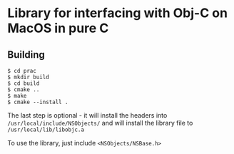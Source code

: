 # Library for interfacing with Obj-C on MacOS in pure C

## Building
```
$ cd prac
$ mkdir build
$ cd build
$ cmake ..
$ make
$ cmake --install .
```
The last step is optional - it will install the headers into `/usr/local/include/NSObjects/` and will install the library file to `/usr/local/lib/libobjc.a`

To use the library, just include `<NSObjects/NSBase.h>`
